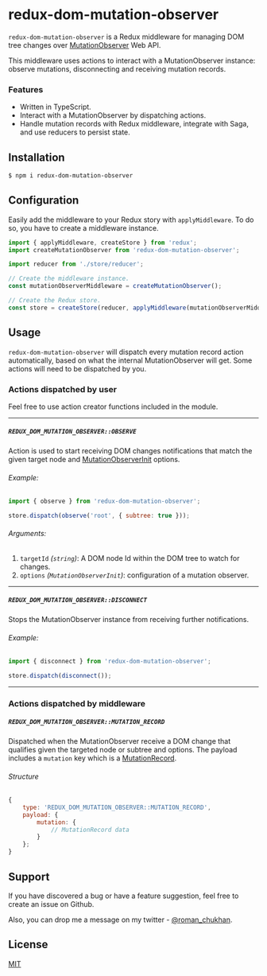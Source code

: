 # redux-dom-mutation-observer

`redux-dom-mutation-observer` is a Redux middleware for managing DOM tree changes over [MutationObserver](https://developer.mozilla.org/en-US/docs/Web/API/MutationObserver) Web API.

This middleware uses actions to interact with a MutationObserver instance: observe mutations, disconnecting and receiving mutation records.

### Features

-   Written in TypeScript.
-   Interact with a MutationObserver by dispatching actions.
-   Handle mutation records with Redux middleware, integrate with Saga, and use reducers to persist state.

## Installation

```sh
$ npm i redux-dom-mutation-observer
```

## Configuration

Easily add the middleware to your Redux story with `applyMiddleware`. To do so, you have to create a middleware instance.

```js
import { applyMiddleware, createStore } from 'redux';
import createMutationObserver from 'redux-dom-mutation-observer';

import reducer from './store/reducer';

// Create the middleware instance.
const mutationObserverMiddleware = createMutationObserver();

// Create the Redux store.
const store = createStore(reducer, applyMiddleware(mutationObserverMiddleware));
```

## Usage

`redux-dom-mutation-observer` will dispatch every mutation record action automatically, based on what the internal MutationObserver will get. Some actions will need to be dispatched by you.

### Actions dispatched by user

Feel free to use action creator functions included in the module.

---

##### `REDUX_DOM_MUTATION_OBSERVER::OBSERVE`

Action is used to start receiving DOM changes notifications that match the given target node and [MutationObserverInit](https://developer.mozilla.org/en-US/docs/Web/API/MutationObserverInit) options.

###### Example:

```js
import { observe } from 'redux-dom-mutation-observer';

store.dispatch(observe('root', { subtree: true }));
```

###### Arguments:

1. `targetId` _(`string`)_: A DOM node Id within the DOM tree to watch for changes.
2. `options` _(`MutationObserverInit`)_: configuration of a mutation observer.

---

##### `REDUX_DOM_MUTATION_OBSERVER::DISCONNECT`

Stops the MutationObserver instance from receiving further notifications.

###### Example:

```js
import { disconnect } from 'redux-dom-mutation-observer';

store.dispatch(disconnect());
```

---

### Actions dispatched by middleware

##### `REDUX_DOM_MUTATION_OBSERVER::MUTATION_RECORD`

Dispatched when the MutationObserver receive a DOM change that qualifies given the targeted node or subtree and options. The payload includes a `mutation` key which is a [MutationRecord](https://developer.mozilla.org/en-US/docs/Web/API/MutationRecord).

###### Structure

```js
{
    type: 'REDUX_DOM_MUTATION_OBSERVER::MUTATION_RECORD',
    payload: {
        mutation: {
            // MutationRecord data
        }
    };
}
```

## Support

If you have discovered a bug or have a feature suggestion, feel free to create an issue on Github.

Also, you can drop me a message on my twitter - [@roman_chukhan](https://twitter.com/roman_chukhan).

## License

[MIT](LICENSE)
